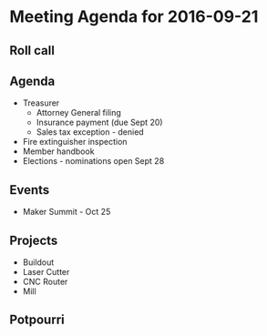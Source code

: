 Meeting Agenda for 2016-09-21
==============================

Roll call
---------

Agenda
------
- Treasurer
  - Attorney General filing
  - Insurance payment (due Sept 20)
  - Sales tax exception - denied
- Fire extinguisher inspection
- Member handbook
- Elections - nominations open Sept 28

Events
------
- Maker Summit - Oct 25

Projects
--------

- Buildout
- Laser Cutter
- CNC Router
- Mill

Potpourri
---------
